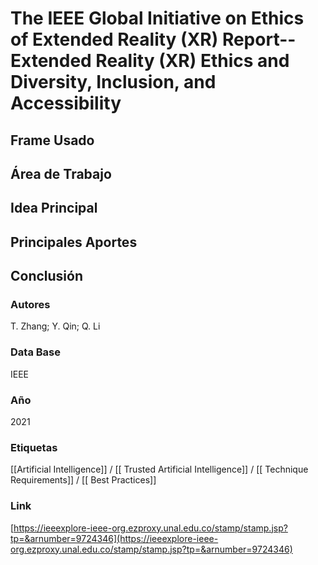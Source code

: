 # The IEEE Global Initiative on Ethics of Extended Reality (XR) Report--Extended Reality (XR) Ethics and Diversity, Inclusion, and Accessibility

## Frame Usado
## Área de Trabajo
## Idea Principal
## Principales Aportes
## Conclusión

### Autores
T. Zhang; Y. Qin; Q. Li
### Data Base
IEEE
### Año
2021
### Etiquetas
[[Artificial Intelligence]] / [[ Trusted Artificial Intelligence]] / [[ Technique Requirements]] / [[ Best Practices]]
### Link
[https://ieeexplore-ieee-org.ezproxy.unal.edu.co/stamp/stamp.jsp?tp=&arnumber=9724346](https://ieeexplore-ieee-org.ezproxy.unal.edu.co/stamp/stamp.jsp?tp=&arnumber=9724346)





